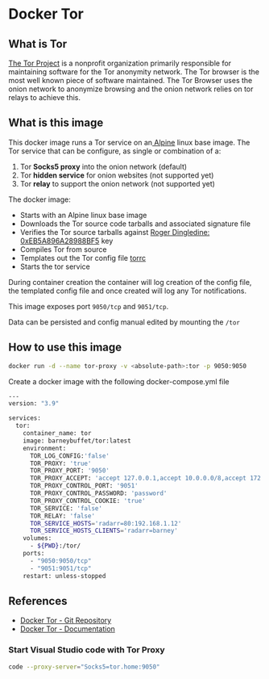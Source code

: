 # Docker Tor

## What is Tor

[The Tor Project](https://www.torproject.org/) is a nonprofit organization primarily responsible for maintaining software for the Tor anonymity network. The Tor browser is the most well known piece of software maintained. The Tor Browser uses the onion network to anonymize browsing and the onion network relies on tor relays to achieve this.

## What is this image

This docker image runs a Tor service on an[ Alpine](https://www.alpinelinux.org/) linux base image. The Tor service that can be configure, as single or combination of a:

1. Tor __Socks5 proxy__ into the onion network (default)
2. Tor __hidden service__ for onion websites (not supported yet)
3. Tor __relay__ to support the onion network (not supported yet)

The docker image:

* Starts with an Alpine linux base image
* Downloads the Tor source code tarballs and associated signature file
* Verifies the Tor source tarballs against [Roger Dingledine: 0xEB5A896A28988BF5](https://2019.www.torproject.org/include/keys.txt) key
* Compiles Tor from source
* Templates out the Tor config file [torrc](https://www.mankier.com/1/tor)
* Starts the tor service

During container creation the container will log creation of the config file, the templated config file and once created will log any Tor notifications.

This image exposes port `9050/tcp` and `9051/tcp`.

Data can be persisted and config manual edited by mounting the `/tor`

## How to use this image

```bash
docker run -d --name tor-proxy -v <absolute-path>:tor -p 9050:9050
```

Create a docker image with the following docker-compose.yml file

```bash
---
version: "3.9"

services:
  tor:
    container_name: tor
    image: barneybuffet/tor:latest
    environment:
      TOR_LOG_CONFIG:'false'
      TOR_PROXY: 'true'
      TOR_PROXY_PORT: '9050'
      TOR_PROXY_ACCEPT: 'accept 127.0.0.1,accept 10.0.0.0/8,accept 172.16.0.0/12,accept 192.168.0.0/16'
      TOR_PROXY_CONTROL_PORT: '9051'
      TOR_PROXY_CONTROL_PASSWORD: 'password'
      TOR_PROXY_CONTROL_COOKIE: 'true'
      TOR_SERVICE: 'false'
      TOR_RELAY: 'false'
      TOR_SERVICE_HOSTS='radarr=80:192.168.1.12'
      TOR_SERVICE_HOSTS_CLIENTS='radarr=barney'
    volumes:
      - ${PWD}:/tor/
    ports:
      - "9050:9050/tcp"
      - "9051:9051/tcp"
    restart: unless-stopped
```

## References

* [Docker Tor - Git Repository](https://github.com/BarneyBuffet/docker-tor)
* [Docker Tor - Documentation](https://barneybuffet.github.io/docker-tor/)

### Start Visual Studio code with Tor Proxy

```bash
code --proxy-server="Socks5=tor.home:9050"
```